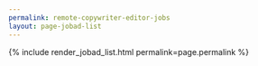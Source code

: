 ```yaml
---
permalink: remote-copywriter-editor-jobs
layout: page-jobad-list
---
```

{% include render_jobad_list.html permalink=page.permalink %}
